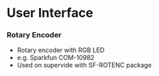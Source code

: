 # User Interface

### Rotary Encoder
* Rotary encoder with RGB LED
* e.g. Sparkfun COM-10982
* Used on supervide with SF-ROTENC package
